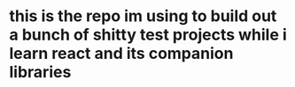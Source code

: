 # this is the repo im using to build out a bunch of shitty test projects while i learn react and its companion libraries